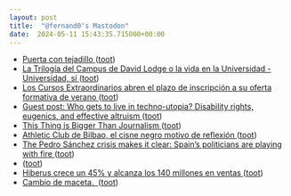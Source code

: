 ```yaml
---
layout: post
title:  "@fernand0's Mastodon"
date:  2024-05-11 15:43:35.715000+00:00
---
```

*  [Puerta con tejadillo ](https://www.flickr.com/photos/fernand0/53683140382) ([toot](https://mastodon.social/@fernand0/112423221049070835))
*  [La Trilogía del Campus de David Lodge o la vida en la Universidad - Universidad, sí ](https://www.universidadsi.es/la-trilogia-del-campus-de-david-lodge-o-la-vida-en-la-universidad) ([toot](https://mastodon.social/@fernand0/112423175192950118))
*  [Los Cursos Extraordinarios abren el plazo de inscripción a su oferta formativa de verano ](https://www.unizar.es/actualidad/vernoticia_ng.php?id=8266) ([toot](https://mastodon.social/@fernand0/112422008810969292))
*  [Guest post: Who gets to live in techno-utopia? Disability rights, eugenics, and effective altruism ](https://mathbabe.org/2024/04/08/guest-post-who-gets-to-live-in-techno-utopia-disability-rights-eugenics-and-effective-altruism) ([toot](https://mastodon.social/@fernand0/112421690612494695))
*  [This Thing is Bigger Than Journalism ](https://doc.searls.com/2024/04/20/this-thing-is-bigger-than-journalism) ([toot](https://mastodon.social/@fernand0/112421544281857414))
*  [Athletic Club de Bilbao, el cisne negro motivo de reflexión ](https://www.consultorartesano.com/2024/04/athletic-club-de-bilbao-el-cisne-negro-motivo-de-reflexion.htm) ([toot](https://mastodon.social/@fernand0/112421346594814479))
*  [The Pedro Sánchez crisis makes it clear: Spain’s politicians are playing with fire ](https://www.theguardian.com/commentisfree/2024/apr/30/pedro-sanchez-spain-crisis-prime-ministe) ([toot](https://mastodon.social/@fernand0/112419893184581202))
*  [ ](https://mastodon.uy/@feliuru14) ([toot](https://mastodon.social/@fernand0/112418045141982467))
*  [Hiberus crece un 45% y alcanza los 140 millones en ventas ](https://www.expansion.com/empresas/2024/04/25/662a9d50468aeba1708b4596.htm) ([toot](https://mastodon.social/@fernand0/112417900490508787))
*  [Cambio de maceta.  ](https://avecesunafoto.wordpress.com/2024/05/10/cambio-de-maceta) ([toot](https://mastodon.social/@fernand0/112417888356937136))
